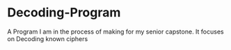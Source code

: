 # Decoding-Program
A Program I am in the process of making for my senior capstone. It focuses on Decoding known ciphers
